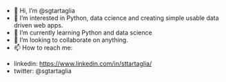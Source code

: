 - 👋 Hi, I’m @sgtartaglia
- 👀 I’m interested in Python, data ccience and creating simple usable data driven web apps.
- 🌱 I’m currently learning Python and data science
- 💞️ I’m looking to collaborate on anything.
- 📫 How to reach me:
 * linkedin: https://www.linkedin.com/in/sttartaglia/
 * twitter: @sgtartaglia

<!---
sgtartaglia/sgtartaglia is a ✨ special ✨ repository because its `README.md` (this file) appears on your GitHub profile.
You can click the Preview link to take a look at your changes.
--->
